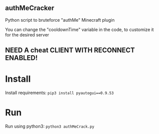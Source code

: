 ## authMeCracker
Python script to bruteforce "authMe" Minecraft plugin

You can change the "cooldownTime" variable in the code, to customize it for the desired server

## **NEED A cheat CLIENT WITH RECONNECT ENABLED!**

# Install

Install requirements:
`pip3 install pyautogui==0.9.53`

# Run

Run using python3:
`python3 authMeCrack.py`
